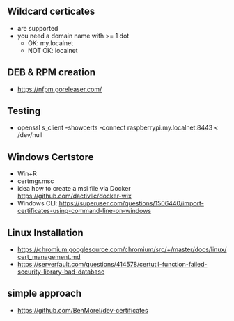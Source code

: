 ## Wildcard certicates
  - are supported
  - you need a domain name with >= 1 dot
    - OK: my.localnet
    - NOT OK: localnet

## DEB & RPM creation

  - https://nfpm.goreleaser.com/

## Testing
  - openssl s_client -showcerts -connect raspberrypi.my.localnet:8443 < /dev/null

## Windows Certstore

  - Win+R
  - certmgr.msc
  - idea how to create a msi file via Docker <https://github.com/dactivllc/docker-wix>
  - Windows CLI: https://superuser.com/questions/1506440/import-certificates-using-command-line-on-windows

## Linux Installation
  - https://chromium.googlesource.com/chromium/src/+/master/docs/linux/cert_management.md
  - https://serverfault.com/questions/414578/certutil-function-failed-security-library-bad-database

## simple approach

  - <https://github.com/BenMorel/dev-certificates>
